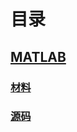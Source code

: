 # 目录
## [MATLAB](https://github.com/Heanden/EIES/tree/master/matlab)
### [材料](https://github.com/Heanden/EIES/tree/master/matlab/%E6%9D%90%E6%96%99)
### [源码](https://github.com/Heanden/EIES/tree/master/matlab/%E6%9D%90%E6%96%99)